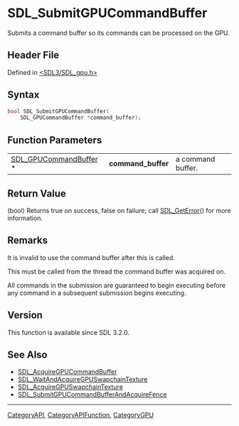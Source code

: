 # SDL_SubmitGPUCommandBuffer

Submits a command buffer so its commands can be processed on the GPU.

## Header File

Defined in [<SDL3/SDL_gpu.h>](https://github.com/libsdl-org/SDL/blob/main/include/SDL3/SDL_gpu.h)

## Syntax

```c
bool SDL_SubmitGPUCommandBuffer(
    SDL_GPUCommandBuffer *command_buffer);
```

## Function Parameters

|                                                |                    |                   |
| ---------------------------------------------- | ------------------ | ----------------- |
| [SDL_GPUCommandBuffer](SDL_GPUCommandBuffer) * | **command_buffer** | a command buffer. |

## Return Value

(bool) Returns true on success, false on failure; call
[SDL_GetError](SDL_GetError)() for more information.

## Remarks

It is invalid to use the command buffer after this is called.

This must be called from the thread the command buffer was acquired on.

All commands in the submission are guaranteed to begin executing before any
command in a subsequent submission begins executing.

## Version

This function is available since SDL 3.2.0.

## See Also

- [SDL_AcquireGPUCommandBuffer](SDL_AcquireGPUCommandBuffer)
- [SDL_WaitAndAcquireGPUSwapchainTexture](SDL_WaitAndAcquireGPUSwapchainTexture)
- [SDL_AcquireGPUSwapchainTexture](SDL_AcquireGPUSwapchainTexture)
- [SDL_SubmitGPUCommandBufferAndAcquireFence](SDL_SubmitGPUCommandBufferAndAcquireFence)






----
[CategoryAPI](CategoryAPI), [CategoryAPIFunction](CategoryAPIFunction), [CategoryGPU](CategoryGPU)

